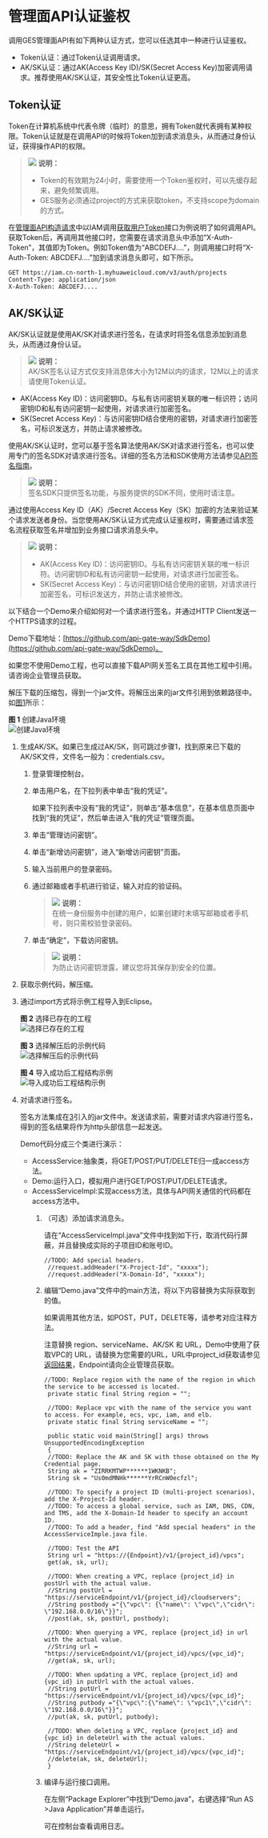 # 管理面API认证鉴权<a name="ges_03_0005"></a>

调用GES管理面API有如下两种认证方式，您可以任选其中一种进行认证鉴权。

-   Token认证：通过Token认证调用请求。
-   AK/SK认证：通过AK\(Access Key ID\)/SK\(Secret Access Key\)加密调用请求。推荐使用AK/SK认证，其安全性比Token认证更高。

## Token认证<a name="section1960316612206"></a>

Token在计算机系统中代表令牌（临时）的意思，拥有Token就代表拥有某种权限。Token认证就是在调用API的时候将Token加到请求消息头，从而通过身份认证，获得操作API的权限。

>![](public_sys-resources/icon-note.gif) **说明：**   
>-   Token的有效期为24小时，需要使用一个Token鉴权时，可以先缓存起来，避免频繁调用。  
>-   GES服务必须通过project的方式来获取token，不支持scope为domain的方式。  

在[管理面API构造请求](管理面API构造请求.md)中以IAM调用[获取用户Token](https://support.huaweicloud.com/api-iam/iam_30_0001.html)接口为例说明了如何调用API。获取Token后，再调用其他接口时，您需要在请求消息头中添加“X-Auth-Token”，其值即为Token。例如Token值为“ABCDEFJ....”，则调用接口时将“X-Auth-Token: ABCDEFJ....”加到请求消息头即可，如下所示。

```
GET https://iam.cn-north-1.myhuaweicloud.com/v3/auth/projects  
Content-Type: application/json 
X-Auth-Token: ABCDEFJ....
```

## AK/SK认证<a name="section1897782517587"></a>

AK/SK认证就是使用AK/SK对请求进行签名，在请求时将签名信息添加到消息头，从而通过身份认证。

>![](public_sys-resources/icon-note.gif) **说明：**   
>AK/SK签名认证方式仅支持消息体大小为12M以内的请求，12M以上的请求请使用Token认证。  

-   AK\(Access Key ID\)：访问密钥ID。与私有访问密钥关联的唯一标识符；访问密钥ID和私有访问密钥一起使用，对请求进行加密签名。
-   SK\(Secret Access Key\)：与访问密钥ID结合使用的密钥，对请求进行加密签名，可标识发送方，并防止请求被修改。

使用AK/SK认证时，您可以基于签名算法使用AK/SK对请求进行签名，也可以使用专门的签名SDK对请求进行签名。详细的签名方法和SDK使用方法请参见[API签名指南](https://support.huaweicloud.com/devg-apisign/api-sign-provide.html)。

>![](public_sys-resources/icon-note.gif) **说明：**   
>签名SDK只提供签名功能，与服务提供的SDK不同，使用时请注意。  

通过使用Access Key ID（AK）/Secret Access Key（SK）加密的方法来验证某个请求发送者身份。当您使用AK/SK认证方式完成认证鉴权时，需要通过请求签名流程获取签名并增加到业务接口请求消息头中。

>![](public_sys-resources/icon-note.gif) **说明：**   
>-   AK\(Access Key ID\)：访问密钥ID。与私有访问密钥关联的唯一标识符。访问密钥ID和私有访问密钥一起使用，对请求进行加密签名。  
>-   SK\(Secret Access Key\)：与访问密钥ID结合使用的密钥，对请求进行加密签名，可标识发送方，并防止请求被修改。  

以下结合一个Demo来介绍如何对一个请求进行签名，并通过HTTP Client发送一个HTTPS请求的过程。

Demo下载地址：[https://github.com/api-gate-way/SdkDemo](https://github.com/api-gate-way/SdkDemo)。

如果您不使用Demo工程，也可以直接下载API网关签名工具在其他工程中引用。请咨询企业管理员获取。

解压下载的压缩包，得到一个jar文件。将解压出来的jar文件引用到依赖路径中。如[图1](#fig1920019142710)所示：

**图 1**  创建Java环境<a name="fig1920019142710"></a>  
![](figures/创建Java环境.png "创建Java环境")

1.  生成AK/SK。如果已生成过AK/SK，则可跳过步骤1，找到原来已下载的AK/SK文件，文件名一般为：credentials.csv。
    1.  登录管理控制台。
    2.  单击用户名，在下拉列表中单击“我的凭证”。

        如果下拉列表中没有“我的凭证”，则单击“基本信息”，在基本信息页面中找到“我的凭证”，然后单击进入“我的凭证”管理页面。

    3.  单击“管理访问密钥”。
    4.  单击“新增访问密钥”，进入“新增访问密钥”页面。
    5.  输入当前用户的登录密码。
    6.  通过邮箱或者手机进行验证，输入对应的验证码。

        >![](public_sys-resources/icon-note.gif) **说明：**   
        >在统一身份服务中创建的用户，如果创建时未填写邮箱或者手机号，则只需校验登录密码。  

    7.  单击“确定”，下载访问密钥。

        >![](public_sys-resources/icon-note.gif) **说明：**   
        >为防止访问密钥泄露，建议您将其保存到安全的位置。  


2.  获取示例代码，解压缩。
3.  <a name="li19880182718301"></a>通过import方式将示例工程导入到Eclipse。

    **图 2**  选择已存在的工程<a name="fig63591219193218"></a>  
    ![](figures/选择已存在的工程.png "选择已存在的工程")

    **图 3**  选择解压后的示例代码<a name="fig511572803310"></a>  
    ![](figures/选择解压后的示例代码.png "选择解压后的示例代码")

    **图 4**  导入成功后工程结构示例<a name="fig24265463417"></a>  
    ![](figures/导入成功后工程结构示例.png "导入成功后工程结构示例")

4.  对请求进行签名。

    签名方法集成在[3](#li19880182718301)引入的jar文件中。发送请求前，需要对请求内容进行签名，得到的签名结果将作为http头部信息一起发送。

    Demo代码分成三个类进行演示：

    -   AccessService:抽象类，将GET/POST/PUT/DELETE归一成access方法。
    -   Demo:运行入口，模拟用户进行GET/POST/PUT/DELETE请求。
    -   AccessServiceImpl:实现access方法，具体与API网关通信的代码都在access方法中。
        1.  （可选）添加请求消息头。

            请在“AccessServiceImpl.java”文件中找到如下行，取消代码行屏蔽，并且替换成实际的子项目ID和账号ID。

            ```
            //TODO: Add special headers.
             //request.addHeader("X-Project-Id", "xxxxx");
             //request.addHeader("X-Domain-Id", "xxxxx");
            ```

        2.  编辑“Demo.java”文件中的main方法，将以下内容替换为实际获取到的值。

            如果调用其他方法，如POST，PUT，DELETE等，请参考对应注释方法。

            注意替换 region、serviceName、AK/SK 和 URL，Demo中使用了获取VPC的 URL，请替换为您需要的URL，URL中project\_id获取请参见[返回结果](返回结果.md)，Endpoint请向企业管理员获取。

            ```
            //TODO: Replace region with the name of the region in which the service to be accessed is located. 
             private static final String region = ""; 
              
             //TODO: Replace vpc with the name of the service you want to access. For example, ecs, vpc, iam, and elb. 
             private static final String serviceName = ""; 
              
             public static void main(String[] args) throws UnsupportedEncodingException 
             { 
             //TODO: Replace the AK and SK with those obtained on the My Credential page.
             String ak = "ZIRRKMTWP******1WKNKB"; 
             String sk = "Us0mdMNHk******YrRCnW0ecfzl"; 
              
             //TODO: To specify a project ID (multi-project scenarios), add the X-Project-Id header.
             //TODO: To access a global service, such as IAM, DNS, CDN, and TMS, add the X-Domain-Id header to specify an account ID.
             //TODO: To add a header, find "Add special headers" in the AccessServiceImple.java file.
              
             //TODO: Test the API
             String url = "https://{Endpoint}/v1/{project_id}/vpcs"; 
             get(ak, sk, url); 
              
             //TODO: When creating a VPC, replace {project_id} in postUrl with the actual value.
             //String postUrl = "https://serviceEndpoint/v1/{project_id}/cloudservers";
             //String postbody ="{\"vpc\": {\"name\": \"vpc\",\"cidr\": \"192.168.0.0/16\"}}";
             //post(ak, sk, postUrl, postbody);
              
             //TODO: When querying a VPC, replace {project_id} in url with the actual value.
             //String url = "https://serviceEndpoint/v1/{project_id}/vpcs/{vpc_id}";
             //get(ak, sk, url);
              
             //TODO: When updating a VPC, replace {project_id} and {vpc_id} in putUrl with the actual values.
             //String putUrl = "https://serviceEndpoint/v1/{project_id}/vpcs/{vpc_id}";
             //String putbody ="{\"vpc\":{\"name\": \"vpc1\",\"cidr\": \"192.168.0.0/16\"}}";
             //put(ak, sk, putUrl, putbody);
              
             //TODO: When deleting a VPC, replace {project_id} and {vpc_id} in deleteUrl with the actual values.
             //String deleteUrl = "https://serviceEndpoint/v1/{project_id}/vpcs/{vpc_id}";
             //delete(ak, sk, deleteUrl);
             }
            ```

        3.  编译与运行接口调用。

            在左侧“Package Explorer”中找到“Demo.java”，右键选择“Run AS \>Java Application”并单击运行。

            可在控制台查看调用日志。




